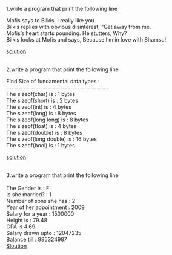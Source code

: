 1.write a program that print the following line<br/>

Mofis says to Bilkis, I really like you.<br/> 
Bilkis replies with obvious disinterest, “Get away from me.<br/>
Mofis’s heart starts pounding. He stutters, Why?<br/>
Bilkis looks at Mofis and says, Because I’m in love with Shamsu!<br/>

   [solution](https://github.com/Nakib00/problem_of_c--_course/blob/main/01.print/01_print_solve.cpp)
<br/><br/>

2.write a program that print the following line<br/>

Find Size of fundamental data types :<br/>
------------------------------------------<br/>
The sizeof(char) is : 1 bytes<br/>
The sizeof(short) is : 2 bytes<br/>
The sizeof(int) is : 4 bytes<br/>
The sizeof(long) is : 8 bytes<br/>
The sizeof(long long) is : 8 bytes<br/>
The sizeof(float) is : 4 bytes<br/>
The sizeof(double) is : 8 bytes<br/>
The sizeof(long double) is : 16 bytes<br/>
The sizeof(bool) is : 1 bytes<br/>

   [solution](https://github.com/Nakib00/problem_of_c--_course/blob/main/01.print/02_print_solve.cpp)
<br/><br/>

3.write a program that print the following line<br/>
<br/>
The Gender is : F<br/>
Is she married? : 1<br/>
Number of sons she has : 2<br/>
Year of her appointment : 2009<br/>
Salary for a year : 1500000<br/>
Height is : 79.48<br/>
GPA is 4.69<br/>
Salary drawn upto : 12047235<br/>
Balance till : 995324987<br/>
[Sloution](https://github.com/Nakib00/problem_of_c--_course/blob/main/01.print/03_print_solve.cpp)
<br/>



